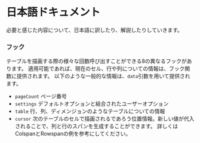 # 日本語ドキュメント

必要と感じた内容について、日本語に訳したり、解説したりしていきます。

### フック

テーブルを描画する際の様々な回数呼び出すことができる8の異なるフックがあります。
適用可能であれば、現在のセル、行や列についての情報は、フック関数に提供されます。
以下のような一般的な情報は、`data`引数を用いて提供されます。

- `pageCount` ページ番号
- `settings` デフォルトオプションと結合されたユーザーオプション
- `table` 行、列、ディメンジョンのようなテーブルについての情報
- `cursor` 次のテーブルのセルで描画されるであろう位置情報。新しい値が代入されることで、列と行のスパンを生成することができます。
詳しくはColspanとRowspanの例を参考にしてください。
